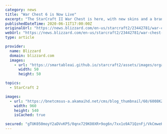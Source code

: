 ```yaml
---
category: news
title: "War Chest 6 is Now Live"
excerpt: "The StarCraft II War Chest is here, with new skins and a brand-new community tournament! In addition to granting you access to a bounty of goodies—like new skins, sprays, emojis, and more—War Chest 6 allows you to lend some crucial support to War Chest Team League, an upcoming community tournament we’re bringing you in partnership with Wardi. Read on to find out what’s coming, how War Chest works, and details on what you can unlock."
publishedDateTime: 2020-06-11T17:00:00Z
originalUrl: "https://news.blizzard.com/en-us/starcraft2/23442781/war-chest-6-is-now-live"
webUrl: "https://news.blizzard.com/en-us/starcraft2/23442781/war-chest-6-is-now-live"
type: article

provider:
  name: Blizzard
  domain: blizzard.com
  images:
    - url: "https://smartableai.github.io/starcraft2/assets/images/organizations/blizzard.com-50x50.jpg"
      width: 50
      height: 50

topics:
  - StarCraft 2

images:
  - url: "https://bnetcmsus-a.akamaihd.net/cms/blog_thumbnail/60/6008KZI0YPRK1533197091003.jpg"
    width: 960
    height: 540
    isCached: true

secured: "gTUK050moyY2aDVvKP5/0qnx729KO0XR+9og6n/7xx1o9A71QznFj/VkCmweH/8QbQmhDxV7xjf++k0Fs1R41fNMi4gKdp80w2ouwkIasJDgT26ZG/uhVoD1xihowNvC/A7H2wc7e0uFCdV39f8kc5v8x9K3QcPxDWO5tFQvPrXHiTfaSY/PwP86SVYsH5Bor0DN9SMi442qpUSbO7a9UMPSso1Zvj96TaSN/A3iabwyTfpLda+qugJ+/zyMH7cgq6wVxxLihI8CkiaMvk2PCp8Fw9EgICng18ULCruMmCYMPoNHGvjofKD/ReVtXu8mZWcMCll9+FL+sKiNfM9pkzqgIsp8J3NkBqORdd9i7M4=;1Rbz14NfMaoz1ZxOijKrqg=="
---
```


